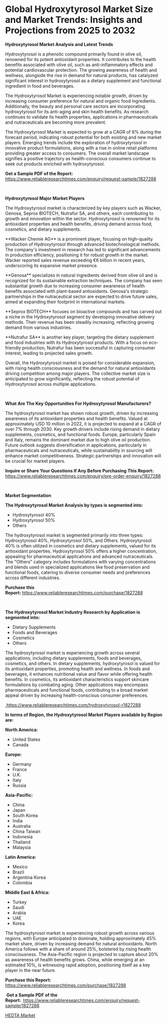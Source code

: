 <p><h1>Global Hydroxytyrosol Market Size and Market Trends: Insights and Projections from 2025 to 2032</h1></p><p><strong>Hydroxytyrosol Market Analysis and Latest Trends</strong></p>
<p><p>Hydroxytyrosol is a phenolic compound primarily found in olive oil, renowned for its potent antioxidant properties. It contributes to the health benefits associated with olive oil, such as anti-inflammatory effects and potential cardiovascular protection. The growing awareness of health and wellness, alongside the rise in demand for natural products, has catalyzed significant interest in hydroxytyrosol as a dietary supplement and functional ingredient in food and beverages.</p><p>The Hydroxytyrosol Market is experiencing notable growth, driven by increasing consumer preference for natural and organic food ingredients. Additionally, the beauty and personal care sectors are incorporating hydroxytyrosol for its anti-aging and skin health benefits. As research continues to validate its health properties, applications in pharmaceuticals and nutraceuticals are becoming more prevalent. </p><p>The Hydroxytyrosol Market is expected to grow at a CAGR of 6% during the forecast period, indicating robust potential for both existing and new market players. Emerging trends include the exploration of hydroxytyrosol in innovative product formulations, along with a rise in online retail platforms providing greater access to consumers. The overall market landscape signifies a positive trajectory as health-conscious consumers continue to seek out products enriched with hydroxytyrosol.</p></p>
<p><strong>Get a Sample PDF of the Report:&nbsp;</strong> <a href="https://www.reliableresearchtimes.com/enquiry/request-sample/1827288?utm_campaign=2141&utm_medium=2&utm_source=Github&utm_content=ia&utm_term=31012025&utm_id=hydroxytyrosol">https://www.reliableresearchtimes.com/enquiry/request-sample/1827288</a></p>
<p>&nbsp;</p>
<p><strong>Hydroxytyrosol Major Market Players</strong></p>
<p><p>The Hydroxytyrosol market is characterized by key players such as Wacker, Genosa, Seprox BIOTECH, Nutrafur SA, and others, each contributing to growth and innovation within the sector. Hydroxytyrosol is renowned for its antioxidant properties and health benefits, driving demand across food, cosmetics, and dietary supplements.</p><p>**Wacker Chemie AG** is a prominent player, focusing on high-quality production of Hydroxytyrosol through advanced biotechnological methods. The company's investment in research has led to significant advancements in production efficiency, positioning it for robust growth in the market. Wacker reported sales revenue exceeding €6 billion in recent years, underscoring its expansive market presence.</p><p>**Genosa** specializes in natural ingredients derived from olive oil and is recognized for its sustainable extraction techniques. The company has seen substantial growth due to increasing consumer awareness of health benefits associated with plant-based antioxidants. Genosa's strategic partnerships in the nutraceutical sector are expected to drive future sales, aimed at expanding their footprint in international markets.</p><p>**Seprox BIOTECH** focuses on bioactive compounds and has carved out a niche in the Hydroxytyrosol segment by developing innovative delivery methods. Their revenue has been steadily increasing, reflecting growing demand from various industries.</p><p>**Nutrafur SA** is another key player, targeting the dietary supplement and food industries with its Hydroxytyrosol products. With a focus on eco-friendly production, Nutrafur has been successful in capturing consumer interest, leading to projected sales growth.</p><p>Overall, the Hydroxytyrosol market is poised for considerable expansion, with rising health consciousness and the demand for natural antioxidants driving competition among major players. The collective market size is anticipated to grow significantly, reflecting the robust potential of Hydroxytyrosol across multiple applications.</p></p>
<p>&nbsp;</p>
<p><strong>What Are The Key Opportunities For Hydroxytyrosol Manufacturers?</strong></p>
<p><p>The hydroxytyrosol market has shown robust growth, driven by increasing awareness of its antioxidant properties and health benefits. Valued at approximately USD 10 million in 2022, it is projected to expand at a CAGR of over 7% through 2030. Key growth drivers include rising demand in dietary supplements, cosmetics, and functional foods. Europe, particularly Spain and Italy, remains the dominant market due to high olive oil production. Future outlook suggests diversification in applications, particularly in pharmaceuticals and nutraceuticals, while sustainability in sourcing will enhance market competitiveness. Strategic partnerships and innovation will be crucial for market players.</p></p>
<p><strong>Inquire or Share Your Questions If Any Before Purchasing This Report:</strong> <a href="https://www.reliableresearchtimes.com/enquiry/pre-order-enquiry/1827288?utm_campaign=2141&utm_medium=2&utm_source=Github&utm_content=ia&utm_term=31012025&utm_id=hydroxytyrosol">https://www.reliableresearchtimes.com/enquiry/pre-order-enquiry/1827288</a></p>
<p>&nbsp;</p>
<p><strong>Market Segmentation</strong></p>
<p><strong>The Hydroxytyrosol Market Analysis by types is segmented into:</strong></p>
<p><ul><li>Hydroxytyrosol 40%</li><li>Hydroxytyrosol 50%</li><li>Others</li></ul></p>
<p><p>The hydroxytyrosol market is segmented primarily into three types: Hydroxytyrosol 40%, Hydroxytyrosol 50%, and Others. Hydroxytyrosol 40% is often utilized in cosmetics and dietary supplements, valued for its antioxidant properties. Hydroxytyrosol 50% offers a higher concentration, appealing for pharmaceutical applications and advanced nutraceuticals. The "Others" category includes formulations with varying concentrations and blends used in specialized applications like food preservation and functional foods, catering to diverse consumer needs and preferences across different industries.</p></p>
<p><strong>Purchase this Report:&nbsp;</strong><a href="https://www.reliableresearchtimes.com/purchase/1827288?utm_campaign=2141&utm_medium=2&utm_source=Github&utm_content=ia&utm_term=31012025&utm_id=hydroxytyrosol">https://www.reliableresearchtimes.com/purchase/1827288</a></p>
<p>&nbsp;</p>
<p><strong>The Hydroxytyrosol Market Industry Research by Application is segmented into:</strong></p>
<p><ul><li>Dietary Supplements</li><li>Foods and Beverages</li><li>Cosmetics</li><li>Others</li></ul></p>
<p><p>The hydroxytyrosol market is experiencing growth across several applications, including dietary supplements, foods and beverages, cosmetics, and others. In dietary supplements, hydroxytyrosol is valued for its antioxidant properties, promoting health and wellness. In foods and beverages, it enhances nutritional value and flavor while offering health benefits. In cosmetics, its antioxidant characteristics support skincare formulations by combating aging. Other applications may encompass pharmaceuticals and functional foods, contributing to a broad market appeal driven by increasing health-conscious consumer preferences.</p></p>
<p><a href="https://www.reliableresearchtimes.com/hydroxytyrosol-r1827288?utm_campaign=2141&utm_medium=2&utm_source=Github&utm_content=ia&utm_term=31012025&utm_id=hydroxytyrosol">&nbsp;https://www.reliableresearchtimes.com/hydroxytyrosol-r1827288</a></p>
<p><strong>In terms of Region, the Hydroxytyrosol Market Players available by Region are:</strong></p>
<p>
    <p> <strong> North America: </strong>
        <ul>
            <li>United States</li>
            <li>Canada</li>
        </ul>
        </p> 
    <p> <strong> Europe: </strong>
        <ul>
            <li>Germany</li>
            <li>France</li>
            <li>U.K.</li>
            <li>Italy</li>
            <li>Russia</li>
        </ul>
        </p> 
    <p> <strong> Asia-Pacific: </strong>
        <ul>
            <li>China</li>
            <li>Japan</li>
            <li>South Korea</li>
            <li>India</li>
            <li>Australia</li>
            <li>China Taiwan</li>
            <li>Indonesia</li>
            <li>Thailand</li>
            <li>Malaysia</li>
        </ul>
        </p> 
    <p> <strong> Latin America: </strong>
        <ul>
            <li>Mexico</li>
            <li>Brazil</li>
            <li>Argentina Korea</li>
            <li>Colombia</li>
        </ul>
        </p> 
    <p> <strong> Middle East & Africa: </strong>
        <ul>
            <li>Turkey</li>
            <li>Saudi</li>
            <li>Arabia</li>
            <li>UAE</li>
            <li>Korea</li>
        </ul>
    </p>
    </p>
<p><p>The hydroxytyrosol market is experiencing robust growth across various regions, with Europe anticipated to dominate, holding approximately 45% market share, driven by increasing demand for natural antioxidants. North America follows with a share of around 25%, bolstered by rising health consciousness. The Asia-Pacific region is projected to capture about 20% as awareness of health benefits grows. China, while emerging at an estimated 10%, is witnessing rapid adoption, positioning itself as a key player in the near future.</p></p>
<p><strong>Purchase this Report: </strong><a href="https://www.reliableresearchtimes.com/purchase/1827288?utm_campaign=2141&utm_medium=2&utm_source=Github&utm_content=ia&utm_term=31012025&utm_id=hydroxytyrosol">https://www.reliableresearchtimes.com/purchase/1827288</a></p>
<p>&nbsp;<strong>Get a Sample PDF of the Report:&nbsp;&nbsp;</strong><a href="https://www.reliableresearchtimes.com/enquiry/request-sample/1827288?utm_campaign=2141&utm_medium=2&utm_source=Github&utm_content=ia&utm_term=31012025&utm_id=hydroxytyrosol">https://www.reliableresearchtimes.com/enquiry/request-sample/1827288</a></p>
<p><strong></strong></p>
<p><p><a href="https://github.com/sca704osol/Market-Research-Report-List-1/blob/main/hedta-market.md?utm_campaign=2141&utm_medium=2&utm_source=Github&utm_content=ia&utm_term=31012025&utm_id=hydroxytyrosol">HEDTA Market</a></p></p>